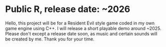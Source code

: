 # Public R, release date: ~2026
Hello, this project will be for a Resident Evil style game coded in my own game engine using C++.
I will release a short playable demo around ~2025.
Please don't except a release date soon, as music and certain sounds will be created by me.
Thank you for your time.